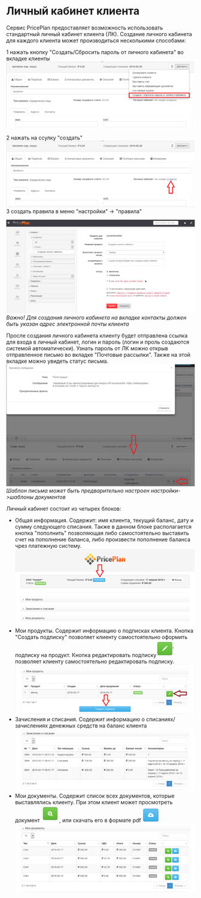 # Личный кабинет клиента

Сервис PricePlan предоставляет возможность использовать стандартный личный кабинет клиента \(ЛК\). Создание личного кабинета для каждого клиента может производиться несколькими способами:

1 нажать кнопку "Создать/Сбросить пароль от личного кабинета" во вкладке клиенты ![](assets/lichnii_kabinet_klienta_1.png)

2 нажать на ссулку "создать"  
![](assets/lichnii_kabinet_klienta_2.png) 3 создать правила в меню "настройки" -&gt; "правила"

![](assets/menupravil.png) _Важно! Для создания личного кабинета на вкладке контакты должен быть указан адрес электронной почты клиента_

Просле создания личного кабинета клиенту будет отправлена ссылка для входа в личный кабинет, логин и пароль \(логин и проль создаются системой автоматически\). Узнать пароль от ЛК можно открыв отправленное письмо во вкладке "Почтовые рассылки". Также на этой вкладке можно увидеть статус письма. ![](assets/lichnii_kabinet_klienta_3.png) _Шаблон письма может быть предварительно настроен настройки-&gt;шаблоны документов_

Личный кабинет состоит из четырех блоков:

* Общая информация. Содержит: имя клиента, текущий баланс, дату и сумму следующего списания. Также в данном блоке располагается кнопка "пополнить" позволяющая либо самостоятельно выставить счет на пополнение баланса, либо произвести пополнение баланса чрез платежную систему. ![](assets/lichnii_kabinet_klienta_4.png)
* Мои продукты. Содержит информацию о подписках клиента. Кнопка "Создать подписку" позволяет клиенту самостоятельно оформить подписку на продукт. Кнопка редактировать подписку![](assets/lichnii_kabinet_klienta_6.png) позволяет клиенту самостоятельно редактировать подписку. ![](assets/lichnii_kabinet_klienta_5.png)
* Зачисления и списания. Содержит информацию о списаниях/зачислениях денежных средств на баланс клиента ![](assets/lichnii_kabinet_klienta_7.png)
* Мои документы. Содержит список всех документов, которые выставлялись клиенту. При этом клиент может просмотреть документ ![](assets/lichnii_kabinet_klienta_9.png), или скачать его в формате pdf ![](assets/lichnii_kabinet_klienta_10.png) ![](assets/lichnii_kabinet_klienta_8.png)

